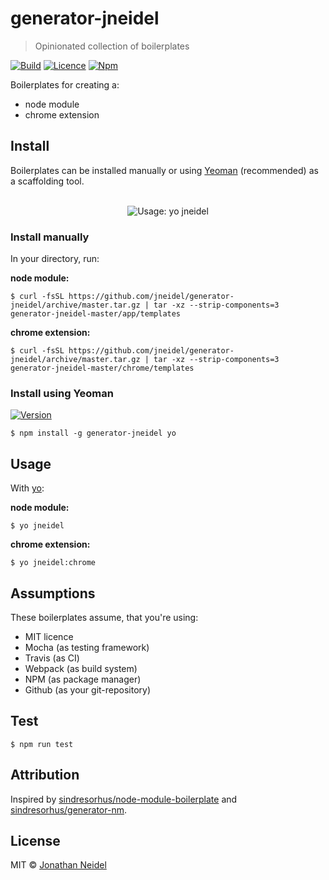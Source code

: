 # generator-jneidel

> Opinionated collection of boilerplates

[![Build](https://api.travis-ci.org/jneidel/generator-jneidel.svg?branch=master)](https://travis-ci.org/jneidel/generator-jneidel)
[![Licence](https://img.shields.io/badge/license-MIT-green.svg)](https://github.com/jneidel/generator-jneidel/blob/master/licence)
[![Npm](https://img.shields.io/npm/dw/generator-jneidel.svg)](https://www.npmjs.com/package/generator-jneidel)

Boilerplates for creating a:

- node module
- chrome extension

## Install

Boilerplates can be installed manually or using [Yeoman](https://github.com/yeoman/yo) (recommended) as a scaffolding tool.

<div align="center">
  <br>
  <img src="https://i.imgur.com/8UpFnXZ.png" alt="Usage: yo jneidel">
</div>

### Install manually

In your directory, run:

**node module:**

```
$ curl -fsSL https://github.com/jneidel/generator-jneidel/archive/master.tar.gz | tar -xz --strip-components=3 generator-jneidel-master/app/templates
```

**chrome extension:**

```
$ curl -fsSL https://github.com/jneidel/generator-jneidel/archive/master.tar.gz | tar -xz --strip-components=3 generator-jneidel-master/chrome/templates
```

### Install using Yeoman

[![Version](https://img.shields.io/npm/v/generator-jneidel.svg)](https://www.npmjs.com/package/generator-jneidel)

```
$ npm install -g generator-jneidel yo
```

## Usage

With [yo](https://www.npmjs.com/package/yo):

**node module:**

```
$ yo jneidel
```

**chrome extension:**

```
$ yo jneidel:chrome
```

## Assumptions

These boilerplates assume, that you're using:

- MIT licence
- Mocha (as testing framework)
- Travis (as CI)
- Webpack (as build system)
- NPM (as package manager)
- Github (as your git-repository)

## Test

```
$ npm run test
```

## Attribution

Inspired by [sindresorhus/node-module-boilerplate](https://github.com/sindresorhus/node-module-boilerplate) and [sindresorhus/generator-nm](https://github.com/sindresorhus/generator-nm).

## License

MIT © [Jonathan Neidel](https://jneidel.com)
